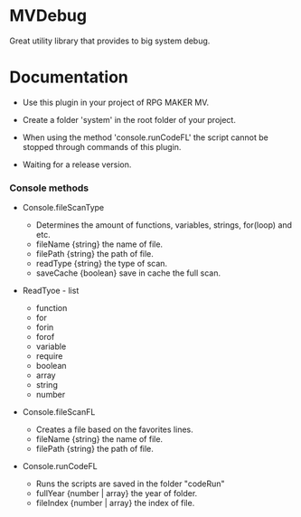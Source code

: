 # MVDebug
Great utility library that provides to big system debug.

# Documentation

- Use this plugin in your project of RPG MAKER MV.

- Create a folder 'system' in the root folder of your project.

- When using the method 'console.runCodeFL' the script cannot be stopped through commands of this plugin.

- Waiting for a release version.

### Console methods
- Console.fileScanType
  - Determines the amount of functions, variables, strings, for(loop) and etc.
  - fileName {string} the name of file.
  - filePath {string} the path of file.
  - readType {string} the type of scan.
  - saveCache {boolean} save in cache the full scan.

- ReadTyoe - list
    - function
    - for
    - forin
    - forof
    - variable
    - require
    - boolean
    - array
    - string
    - number

- Console.fileScanFL
    - Creates a file based on the favorites lines.
    - fileName {string} the name of file.
    - filePath {string} the path of file.

- Console.runCodeFL
    - Runs the scripts are saved in the folder "codeRun"
    - fullYear {number | array} the year of folder.
    - fileIndex {number | array} the index of file.
